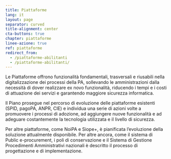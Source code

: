 ```yaml
---
title: Piattaforme
lang: it
layout: page
separator: curved
title-alignment: center
cta-buttons: true
chapter: piattaforme
linee-azione: true
ref: piattaforme
redirect_from:
  - /piattaforme-abilitanti
  - /piattaforme-abilitanti/
---
```

Le Piattaforme offrono funzionalità fondamentali, trasversali e riusabili nella
digitalizzazione dei processi della PA, sollevando le amministrazioni dalla
necessità di dover realizzare ex novo funzionalità, riducendo i tempi e i costi
di attuazione dei servizi e garantendo maggiore sicurezza informatica.

Il Piano prosegue nel percorso di evoluzione delle piattaforme esistenti (SPID,
pagoPA, ANPR, CIE) e individua una serie di azioni volte a promuovere i processi
di adozione, ad aggiungere nuove funzionalità e ad adeguare costantemente la
tecnologia utilizzata e il livello di sicurezza. 

Per altre piattaforme, come NoiPA e Siope+, è pianificata l’evoluzione della
soluzione attualmente disponibile. Per altre ancora, come il sistema di Public
e-procurement, i poli di conservazione e il Sistema di Gestione Procedimenti
Amministrativi nazionali è descritto il processo di progettazione e di
implementazione. 
